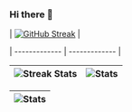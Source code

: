 ### Hi there 👋

| [![GitHub Streak](https://streak-stats.demolab.com/?user=prosper74)](https://git.io/streak-stats) |

| ------------- | ------------- |

| ![Streak Stats](https://github-readme-streak-stats.herokuapp.com/?user=prosper74&) | ![Stats](https://github-readme-stats.vercel.app/api?username=prosper74&show_icons=true&locale=en) |
| ------------- | ------------- |

| ![Stats](https://github-readme-stats.vercel.app/api/top-langs?username=prosper74&show_icons=true&locale=en&layout=compact) |
| ------------- |

<!--
**prosper74/prosper74** is a ✨ _special_ ✨ repository because its `README.md` (this file) appears on your GitHub profile.

Here are some ideas to get you started:

- 🔭 I’m currently working on a full stack real estate app, with Go and NextJS
- 🌱 I’m currently learning ...
- 👯 I’m looking to collaborate on ...
- 🤔 I’m looking for help with ...
- 💬 Ask me about ...
- 📫 How to reach me: ...
- 😄 Pronouns: ...
- ⚡ Fun fact: ...
-->
